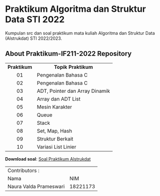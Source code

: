 # Praktikum Algoritma dan Struktur Data STI 2022
Kumpulan src dan soal praktikum mata kuliah Algoritma dan Struktur Data (Alstrukdat) STI 2022/2023.


## About Praktikum-IF211-2022 Repository

<table>
    <tr>
        <td align="center" style="font-weight:bold">Praktikum</td>
        <td align="center" style="font-weight:bold">Topik Praktikum</td>
    </tr>
    <tr>
        <td align="center">01</td>
        <td>Pengenalan Bahasa C</td>
    </tr>
    <tr>
        <td align="center">02</td>
        <td>Pengenalan Bahasa C</td>
    </tr>
    <tr>
        <td align="center">03</td>
        <td>ADT, Pointer dan Array Dinamik</td>
    </tr>
    <tr>
        <td align="center">04</td>
        <td>Array dan ADT List</td>
    </tr>
    <tr>
        <td align="center">05</td>
        <td>Mesin Karakter</td>
    </tr>
    <tr>
        <td align="center">06</td>
        <td>Queue</td>
    </tr>
    <tr>
        <td align="center">07</td>
        <td>Stack</td>
    </tr>
    <tr>
        <td align="center">08</td>
        <td>Set, Map, Hash</td>
    </tr>
    <tr>
        <td align="center">09</td>
        <td>Struktur Berkait</td>
    </tr>
    <tr>
        <td align="center">10</td>
        <td>Variasi List Linier</td>
    </tr>
</table>

**Download soal**: [Soal Praktikum Alstrukdat](https://github.com/nauravalda/Praktikum-IF2111-2022/blob/main/Soal-Praktikum-IF2111-2022.pdf)




<table>
    <tr>
        <td colspan=3 align="left">Contributors :</td>
    </tr>
    <tr>
        <td>Nama</td>
        <td>NIM</td>
    </tr>
        <tr>
        <td>Naura Valda Prameswari</td>
        <td>18221173</td>
    </tr>
</table>